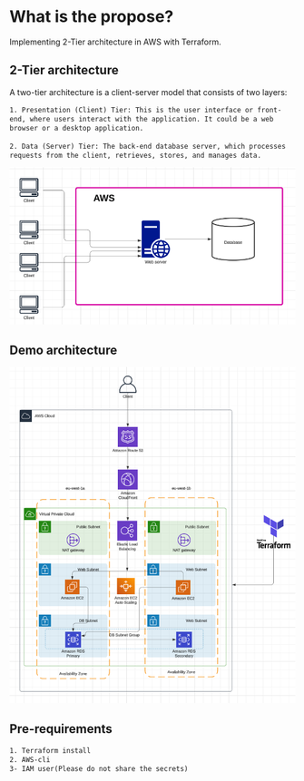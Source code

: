 # What is the propose?
Implementing 2-Tier architecture in AWS with Terraform.

## 2-Tier architecture
A two-tier architecture is a client-server model that consists of two layers:

    1. Presentation (Client) Tier: This is the user interface or front-end, where users interact with the application. It could be a web browser or a desktop application.

    2. Data (Server) Tier: The back-end database server, which processes requests from the client, retrieves, stores, and manages data.

![2-Tier architecture](images/2-tier-architecture.png)

## Demo architecture

![main architecture](images/architecture-main.png)

## Pre-requirements
    1. Terraform install
    2. AWS-cli
    3- IAM user(Please do not share the secrets)
